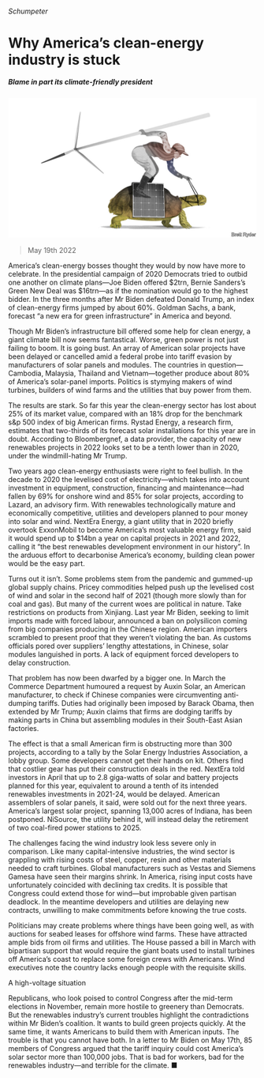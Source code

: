 ###### Schumpeter

# Why America’s clean-energy industry is stuck 

##### Blame in part its climate-friendly president 

![image](images/20220521_WBD000.jpg) 

> May 19th 2022 

America’s clean-energy bosses thought they would by now have more to celebrate. In the presidential campaign of 2020 Democrats tried to outbid one another on climate plans—Joe Biden offered $2trn, Bernie Sanders’s Green New Deal was $16trn—as if the nomination would go to the highest bidder. In the three months after Mr Biden defeated Donald Trump, an index of clean-energy firms jumped by about 60%. Goldman Sachs, a bank, forecast “a new era for green infrastructure” in America and beyond. 

Though Mr Biden’s infrastructure bill offered some help for clean energy, a giant climate bill now seems fantastical. Worse, green power is not just failing to boom. It is going bust. An array of American solar projects have been delayed or cancelled amid a federal probe into tariff evasion by manufacturers of solar panels and modules. The countries in question—Cambodia, Malaysia, Thailand and Vietnam—together produce about 80% of America’s solar-panel imports. Politics is stymying makers of wind turbines, builders of wind farms and the utilities that buy power from them. 

The results are stark. So far this year the clean-energy sector has lost about 25% of its market value, compared with an 18% drop for the benchmark s&amp;p 500 index of big American firms. Rystad Energy, a research firm, estimates that two-thirds of its forecast solar installations for this year are in doubt. According to Bloombergnef, a data provider, the capacity of new renewables projects in 2022 looks set to be a tenth lower than in 2020, under the windmill-hating Mr Trump. 

Two years ago clean-energy enthusiasts were right to feel bullish. In the decade to 2020 the levelised cost of electricity—which takes into account investment in equipment, construction, financing and maintenance—had fallen by 69% for onshore wind and 85% for solar projects, according to Lazard, an advisory firm. With renewables technologically mature and economically competitive, utilities and developers planned to pour money into solar and wind. NextEra Energy, a giant utility that in 2020 briefly overtook ExxonMobil to become America’s most valuable energy firm, said it would spend up to $14bn a year on capital projects in 2021 and 2022, calling it “the best renewables development environment in our history”. In the arduous effort to decarbonise America’s economy, building clean power would be the easy part. 

Turns out it isn’t. Some problems stem from the pandemic and gummed-up global supply chains. Pricey commodities helped push up the levelised cost of wind and solar in the second half of 2021 (though more slowly than for coal and gas). But many of the current woes are political in nature. Take restrictions on products from Xinjiang. Last year Mr Biden, seeking to limit imports made with forced labour, announced a ban on polysilicon coming from big companies producing in the Chinese region. American importers scrambled to present proof that they weren’t violating the ban. As customs officials pored over suppliers’ lengthy attestations, in Chinese, solar modules languished in ports. A lack of equipment forced developers to delay construction. 

That problem has now been dwarfed by a bigger one. In March the Commerce Department humoured a request by Auxin Solar, an American manufacturer, to check if Chinese companies were circumventing anti-dumping tariffs. Duties had originally been imposed by Barack Obama, then extended by Mr Trump; Auxin claims that firms are dodging tariffs by making parts in China but assembling modules in their South-East Asian factories.

The effect is that a small American firm is obstructing more than 300 projects, according to a tally by the Solar Energy Industries Association, a lobby group. Some developers cannot get their hands on kit. Others find that costlier gear has put their construction deals in the red. NextEra told investors in April that up to 2.8 giga-watts of solar and battery projects planned for this year, equivalent to around a tenth of its intended renewables investments in 2021-24, would be delayed. American assemblers of solar panels, it said, were sold out for the next three years. America’s largest solar project, spanning 13,000 acres of Indiana, has been postponed. NiSource, the utility behind it, will instead delay the retirement of two coal-fired power stations to 2025. 

The challenges facing the wind industry look less severe only in comparison. Like many capital-intensive industries, the wind sector is grappling with rising costs of steel, copper, resin and other materials needed to craft turbines. Global manufacturers such as Vestas and Siemens Gamesa have seen their margins shrink. In America, rising input costs have unfortunately coincided with declining tax credits. It is possible that Congress could extend those for wind—but improbable given partisan deadlock. In the meantime developers and utilities are delaying new contracts, unwilling to make commitments before knowing the true costs. 

Politicians may create problems where things have been going well, as with auctions for seabed leases for offshore wind farms. These have attracted ample bids from oil firms and utilities. The House passed a bill in March with bipartisan support that would require the giant boats used to install turbines off America’s coast to replace some foreign crews with Americans. Wind executives note the country lacks enough people with the requisite skills. 

A high-voltage situation

Republicans, who look poised to control Congress after the mid-term elections in November, remain more hostile to greenery than Democrats. But the renewables industry’s current troubles highlight the contradictions within Mr Biden’s coalition. It wants to build green projects quickly. At the same time, it wants Americans to build them with American inputs. The trouble is that you cannot have both. In a letter to Mr Biden on May 17th, 85 members of Congress argued that the tariff inquiry could cost America’s solar sector more than 100,000 jobs. That is bad for workers, bad for the renewables industry—and terrible for the climate. ■






